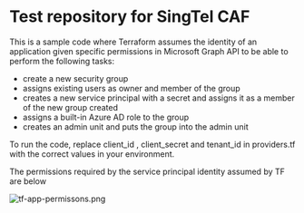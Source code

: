 # Test repository for  SingTel CAF
This is a sample code where Terraform assumes the identity of an application given specific permissions in Microsoft Graph API to be able to perform the following tasks:
- create a new security group
- assigns existing users as owner and member of the group
- creates a new service principal with a secret and assigns it as a member of the new group created
- assigns a built-in Azure AD role to the group
- creates an admin unit and puts the group into the admin unit

To run the code, replace client_id , client_secret and tenant_id in providers.tf with the correct values in your environment.

The permissions required by the service principal identity assumed by TF are below

![tf-app-permissons.png](https://github.com/chianw/chianw/blob/main/tf-app-permissons.png)
